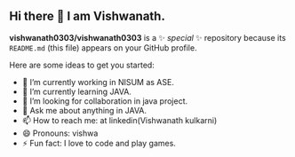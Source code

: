 ## Hi there 👋 I am Vishwanath.


**vishwanath0303/vishwanath0303** is a ✨ _special_ ✨ repository because its `README.md` (this file) appears on your GitHub profile.

Here are some ideas to get you started:

- 🔭 I’m currently working in NISUM as ASE.
- 🌱 I’m currently learning JAVA.
- 🤔 I’m looking for collaboration in java project.
- 💬 Ask me about anything in JAVA.
- 📫 How to reach me: at linkedin(Vishwanath kulkarni)
- 😄 Pronouns: vishwa
- ⚡ Fun fact: I love to code and play games.

